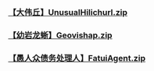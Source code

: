 ### [【大伟丘】UnusualHilichurl.zip](https://raw.githubusercontent.com/VaLueS6655/Genshin_Impact_Teleport/Raw/OptimizationCollectionPackage%2F%5BChinese%5DManualCollectPoint%282022-10-13%29%2F%E3%80%90%E6%80%AA%E7%89%A9%E3%80%91Monster%2F%E3%80%90%E5%A4%A7%E4%BC%9F%E4%B8%98%E3%80%91UnusualHilichurl.zip)

### [【幼岩龙蜥】Geovishap.zip](https://raw.githubusercontent.com/VaLueS6655/Genshin_Impact_Teleport/Raw/OptimizationCollectionPackage%2F%5BChinese%5DManualCollectPoint%282022-10-13%29%2F%E3%80%90%E6%80%AA%E7%89%A9%E3%80%91Monster%2F%E3%80%90%E5%B9%BC%E5%B2%A9%E9%BE%99%E8%9C%A5%E3%80%91Geovishap.zip)

### [【愚人众债务处理人】FatuiAgent.zip](https://raw.githubusercontent.com/VaLueS6655/Genshin_Impact_Teleport/Raw/OptimizationCollectionPackage%2F%5BChinese%5DManualCollectPoint%282022-10-13%29%2F%E3%80%90%E6%80%AA%E7%89%A9%E3%80%91Monster%2F%E3%80%90%E6%84%9A%E4%BA%BA%E4%BC%97%E5%80%BA%E5%8A%A1%E5%A4%84%E7%90%86%E4%BA%BA%E3%80%91FatuiAgent.zip)


